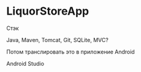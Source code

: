 # LiquorStoreApp

Стэк

Java,
Maven,
Tomcat,
Git,
SQLite,
MVC?

Потом транслировать это в приложение Android

Android Studio
